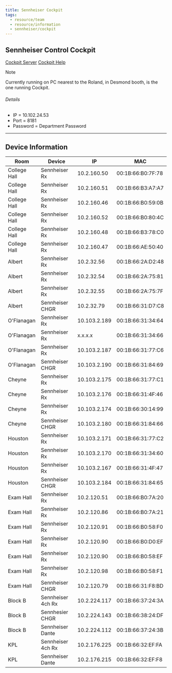 ```yaml
---
title: Sennheiser Cockpit
tags:
  - resource/team
  - resource/information
  - sennheiser/cockpit
---
```


## Sennheiser Control Cockpit

[Cockpit Server](http://10.102.24.53:8181)
[Cockpit Help](http://10.102.24.53:8181/app/assets/manual/en/index.html)

> [!Note] 
> Currently running on PC nearest to the Roland, in Desmond booth, is the one running Cockpit.

###### Details
- IP = 10.102.24.53
- Port = 8181
- Password = Department Password

---

## Device Information

Room          | Device             | IP           | MAC
------------- | ------------------ | ------------ | -----------------
College Hall  | Sennheiser Rx      | 10.2.160.50  | 00:1B:66:B0:7F:78 
College Hall  | Sennheiser Rx      | 10.2.160.51  | 00:1B:66:B3:A7:A7 
College Hall  | Sennheiser Rx      | 10.2.160.46  | 00:1B:66:B0:59:0B 
College Hall  | Sennheiser Rx      | 10.2.160.52  | 00:1B:66:B0:80:4C 
College Hall  | Sennheiser Rx      | 10.2.160.48  | 00:1B:66:B3:78:C0 
College Hall  | Sennheiser Rx      | 10.2.160.47  | 00:1B:66:AE:50:40 
Albert        | Sennheiser Rx      | 10.2.32.56   | 00:1B:66:2A:D2:48 
Albert        | Sennheiser Rx      | 10.2.32.54   | 00:1B:66:2A:75:81 
Albert        | Sennheiser Rx      | 10.2.32.55   | 00:1B:66:2A:75:7F 
Albert        | Sennheiser CHGR    | 10.2.32.79   | 00:1B:66:31:D7:C8 
O'Flanagan    | Sennheiser Rx      | 10.103.2.189 | 00:1B:66:31:34:64
O'Flanagan    | Sennheiser Rx      | x.x.x.x      | 00:1B:66:31:34:66
O'Flanagan    | Sennheiser Rx      | 10.103.2.187 | 00:1B:66:31:77:C6
O'Flanagan    | Sennheiser CHGR    | 10.103.2.190 | 00:1B:66:31:84:69
Cheyne        | Sennheiser Rx      | 10.103.2.175 | 00:1B:66:31:77:C1
Cheyne        | Sennheiser Rx      | 10.103.2.176 | 00:1B:66:31:4F:46
Cheyne        | Sennheiser Rx      | 10.103.2.174 | 00:1B:66:30:14:99
Cheyne        | Sennheiser CHGR    | 10.103.2.180 | 00:1B:66:31:84:66
Houston       | Sennheiser Rx      | 10.103.2.171 | 00:1B:66:31:77:C2
Houston       | Sennheiser Rx      | 10.103.2.170 | 00:1B:66:31:34:60
Houston       | Sennheiser Rx      | 10.103.2.167 | 00:1B:66:31:4F:47
Houston       | Sennheiser CHGR    | 10.103.2.184 | 00:1B:66:31:84:65
Exam Hall     | Sennheiser Rx      | 10.2.120.51  | 00:1B:66:B0:7A:20
Exam Hall     | Sennheiser Rx      | 10.2.120.86  | 00:1B:66:B0:7A:21
Exam Hall     | Sennheiser Rx      | 10.2.120.91  | 00:1B:66:B0:58:F0
Exam Hall     | Sennheiser Rx      | 10.2.120.90  | 00:1B:66:B0:D0:EF
Exam Hall     | Sennheiser Rx      | 10.2.120.90  | 00:1B:66:B0:58:EF
Exam Hall     | Sennheiser Rx      | 10.2.120.98  | 00:1B:66:B0:58:F1
Exam Hall     | Sennheiser CHGR    | 10.2.120.79  | 00:1B:66:31:F8:BD
Block B       | Sennheiser 4ch Rx  | 10.2.224.117 | 00:1B:66:37:24:3A
Block B       | Sennhesier CHGR    | 10.2.224.143 | 00:1B:66:38:24:DF
Block B       | Sennheiser Dante   | 10.2.224.112 | 00:1B:66:37:24:3B
KPL           | Sennheiser 4ch Rx  | 10.2.176.225 | 00:1B:66:32:EF:FA
KPL           | Sennheiser Dante   | 10.2.176.215 | 00:1B:66:32:EF:F8